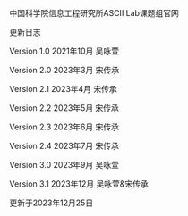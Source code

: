 中国科学院信息工程研究所ASCII Lab课题组官网

更新日志

Version 1.0 2021年10月 吴咏萱

Version 2.0 2023年3月 宋传承

Version 2.1 2023年4月 宋传承

Version 2.2 2023年5月 宋传承

Version 2.3 2023年6月 宋传承

Version 2.4 2023年7月 宋传承

Version 3.0 2023年9月 吴咏萱

Version 3.1 2023年12月 吴咏萱&宋传承

更新于2023年12月25日
